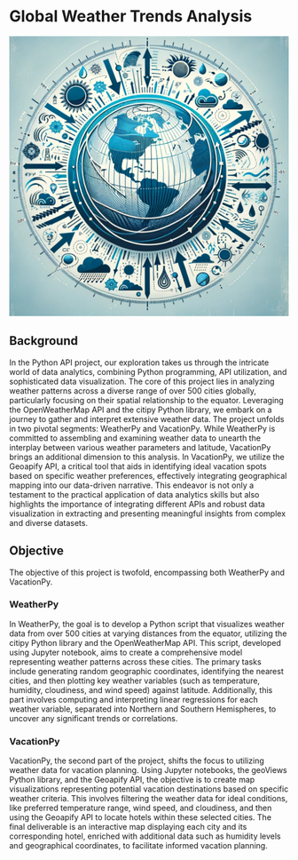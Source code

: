 # Global Weather Trends Analysis
![image](images/globe.png)
## Background
In the Python API project, our exploration takes us through the intricate world of data analytics, combining Python programming, API utilization, and sophisticated data visualization. The core of this project lies in analyzing weather patterns across a diverse range of over 500 cities globally, particularly focusing on their spatial relationship to the equator. Leveraging the OpenWeatherMap API and the citipy Python library, we embark on a journey to gather and interpret extensive weather data. The project unfolds in two pivotal segments: WeatherPy and VacationPy. While WeatherPy is committed to assembling and examining weather data to unearth the interplay between various weather parameters and latitude, VacationPy brings an additional dimension to this analysis. In VacationPy, we utilize the Geoapify API, a critical tool that aids in identifying ideal vacation spots based on specific weather preferences, effectively integrating geographical mapping into our data-driven narrative. This endeavor is not only a testament to the practical application of data analytics skills but also highlights the importance of integrating different APIs and robust data visualization in extracting and presenting meaningful insights from complex and diverse datasets.
## Objective
The objective of this project is twofold, encompassing both WeatherPy and VacationPy.
### WeatherPy
In WeatherPy, the goal is to develop a Python script that visualizes weather data from over 500 cities at varying distances from the equator, utilizing the citipy Python library and the OpenWeatherMap API. This script, developed using Jupyter notebook, aims to create a comprehensive model representing weather patterns across these cities. The primary tasks include generating random geographic coordinates, identifying the nearest cities, and then plotting key weather variables (such as temperature, humidity, cloudiness, and wind speed) against latitude. Additionally, this part involves computing and interpreting linear regressions for each weather variable, separated into Northern and Southern Hemispheres, to uncover any significant trends or correlations.
### VacationPy
VacationPy, the second part of the project, shifts the focus to utilizing weather data for vacation planning. Using Jupyter notebooks, the geoViews Python library, and the Geoapify API, the objective is to create map visualizations representing potential vacation destinations based on specific weather criteria. This involves filtering the weather data for ideal conditions, like preferred temperature range, wind speed, and cloudiness, and then using the Geoapify API to locate hotels within these selected cities. The final deliverable is an interactive map displaying each city and its corresponding hotel, enriched with additional data such as humidity levels and geographical coordinates, to facilitate informed vacation planning.